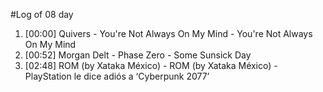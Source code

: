 #Log of 08 day

1. [00:00] Quivers - You're Not Always On My Mind - You're Not Always On My Mind
1. [00:52] Morgan Delt - Phase Zero - Some Sunsick Day
1. [02:48] ROM (by Xataka México) - ROM (by Xataka México) - PlayStation le dice adiós a ‘Cyberpunk 2077’

